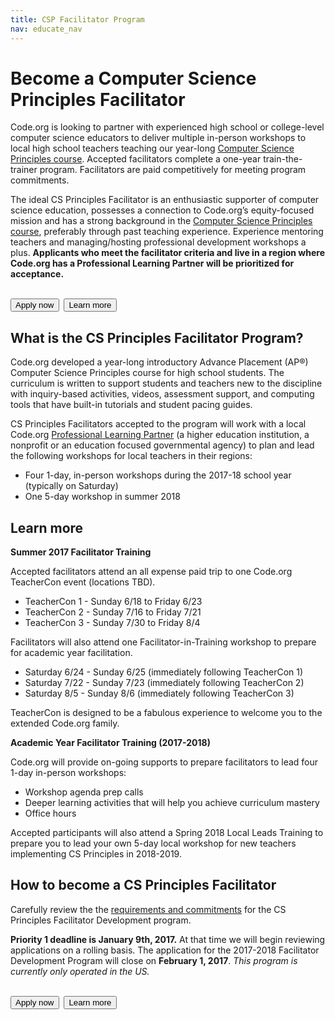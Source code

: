 ```yaml
---
title: CSP Facilitator Program
nav: educate_nav
---
```

# Become a Computer Science Principles Facilitator

Code.org is looking to partner with experienced high school or college-level computer science educators to deliver multiple in-person workshops to local high school teachers teaching our year-long [Computer Science Principles course](/educate/csp). Accepted facilitators complete a one-year train-the-trainer program. Facilitators are paid competitively for meeting program commitments. <br/>

The ideal CS Principles Facilitator is an enthusiastic supporter of computer science education, possesses a connection to Code.org’s equity-focused mission and has a strong background in the [Computer Science Principles course](/educate/csp), preferably through past teaching experience. Experience mentoring teachers and managing/hosting professional development workshops a plus. **Applicants who meet the facilitator criteria and live in a region where Code.org has a Professional Learning Partner will be prioritized for acceptance.**
<br/>
<br/>

[<button>Apply now</button>](https://goo.gl/forms/qfMF06eNHsLFTzMf2)&nbsp;&nbsp;[<button>Learn more</button>](https://code.org/files/Code.orgFacilitatorDevelopmentProgram2017-18%20(1).pdf)
<br/>

## What is the CS Principles Facilitator Program?

Code.org developed a year-long introductory Advance Placement (AP®) Computer Science Principles course for high school students. The curriculum is written to support students and teachers new to the discipline with inquiry-based activities, videos, assessment support, and computing tools that have built-in tutorials and student pacing guides.<br/>

CS Principles Facilitators accepted to the program will work with a local Code.org [Professional Learning Partner](/educate/professional-learning-partner/partners) (a higher education institution, a nonprofit or an education focused governmental agency) to plan and lead the following workshops for local teachers in their regions:

- Four 1-day, in-person workshops during the 2017-18 school year (typically on Saturday)
- One 5-day workshop in summer 2018


## Learn more

**Summer 2017 Facilitator Training**

Accepted facilitators attend an all expense paid trip to one Code.org TeacherCon event (locations TBD). 

- TeacherCon 1 - Sunday 6/18 to Friday 6/23
- TeacherCon 2 - Sunday 7/16 to Friday 7/21
- TeacherCon 3 - Sunday 7/30  to Friday 8/4

Facilitators will also attend one Facilitator-in-Training workshop to prepare for academic year facilitation.

- Saturday 6/24 - Sunday 6/25 (immediately following TeacherCon 1)
- Saturday 7/22 - Sunday 7/23 (immediately following TeacherCon 2)
- Saturday 8/5 - Sunday 8/6 (immediately following TeacherCon 3)

TeacherCon is designed to be a fabulous experience to welcome you to the extended Code.org family. 
<br/>


**Academic Year Facilitator Training (2017-2018)**

Code.org will provide on-going supports to prepare facilitators to lead four 1-day in-person workshops:

- Workshop agenda prep calls
- Deeper learning activities that will help you achieve curriculum mastery
- Office hours

Accepted participants will also attend a Spring 2018 Local Leads Training to prepare you to lead your own 5-day local workshop for new teachers implementing CS Principles in 2018-2019.


## How to become a CS Principles Facilitator


Carefully review the the [requirements and commitments](https://code.org/files/Code.orgFacilitatorDevelopmentProgram2017-18%20(1).pdf) for the CS Principles Facilitator Development program.

**Priority 1 deadline is January 9th, 2017.** At that time we will begin reviewing applications on a rolling basis. The application for the 2017-2018 Facilitator Development Program will close on **February 1, 2017**. *This program is currently only operated in the US.*
<br/>
<br/>

[<button>Apply now</button>](https://goo.gl/forms/qfMF06eNHsLFTzMf2)&nbsp;&nbsp;[<button>Learn more</button>](https://code.org/files/Code.orgFacilitatorDevelopmentProgram2017-18%20(1).pdf)
<br/>


